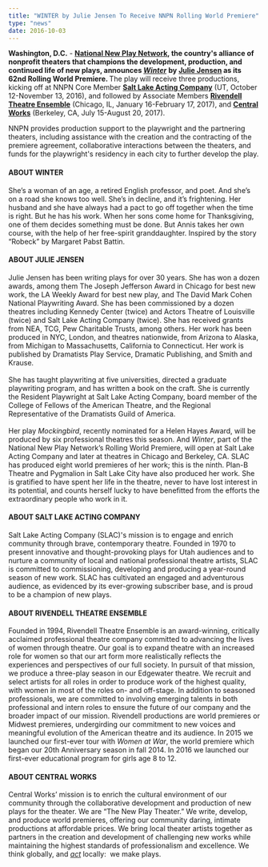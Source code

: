 ```yaml
---
title: "WINTER by Julie Jensen To Receive NNPN Rolling World Premiere"
type: "news"
date: 2016-10-03
---
```


<p><span class="lead-in"><strong>Washington, D.C.</strong> - <a href="http://nnpn.org/" rel="nofollow"><strong>National New Play Network</strong></a><strong>, the country's alliance of nonprofit theaters that champions the development, production, and continued life of new plays, announces </strong><a href="https://newplayexchange.org/plays/63236/winter" rel="nofollow"><strong><em>Winter</em></strong></a> <strong>by </strong><a href="https://newplayexchange.org/users/7849/julie-jensen" rel="nofollow"><strong>Julie Jensen</strong></a><strong> as its 62nd Rolling World Premiere. </strong>The play will receive three productions, kicking off at NNPN Core Member <a href="http://saltlakeactingcompany.org/this-season/item/1153-winter" rel="nofollow"><strong>Salt Lake Acting Company</strong></a> (UT, October 12-November 13, 2016), and followed by Associate Members <a href="http://rivendelltheatre.org/" rel="nofollow"><strong>Rivendell Theatre Ensemble</strong></a> (Chicago, IL, January 16-February 17, 2017), and <a href="http://centralworks.org/" rel="nofollow"><strong>Central Works</strong></a> (Berkeley, CA, July 15-August 20, 2017).</span></p>
<p>NNPN provides production support to the playwright and the partnering theaters, including assistance with the creation and the contracting of the premiere agreement, collaborative interactions between the theaters, and funds for the playwright's residency in each city to further develop the play.</p>
<h4>ABOUT WINTER</h4>
<p>She’s a woman of an age, a retired English professor, and poet. And she’s on a road she knows too well. She’s in decline, and it’s frightening. Her husband and she have always had a pact to go off together when the time is right. But he has his work. When her sons come home for Thanksgiving, one of them decides something must be done. But Annis takes her own course, with the help of her free-spirit granddaughter. Inspired by the story “Robeck” by Margaret Pabst Battin.</p>
<h4>ABOUT JULIE JENSEN</h4>
<p>Julie Jensen has been writing plays for over 30 years. She has won a dozen awards, among them The Joseph Jefferson Award in Chicago for best new work, the LA Weekly Award for best new play, and The David Mark Cohen National Playwriting Award. She has been commissioned by a dozen theatres including Kennedy Center (twice) and Actors Theatre of Louisville (twice) and Salt Lake Acting Company (twice). She has received grants from NEA, TCG, Pew Charitable Trusts, among others. Her work has been produced in NYC, London, and theatres nationwide, from Arizona to Alaska, from Michigan to Massachusetts, California to Connecticut. Her work is published by Dramatists Play Service, Dramatic Publishing, and Smith and Krause.<br /><br />She has taught playwriting at five universities, directed a graduate playwriting program, and has written a book on the craft. She is currently the Resident Playwright at Salt Lake Acting Company, board member of the College of Fellows of the American Theatre, and the Regional Representative of the Dramatists Guild of America.  <br /><br />Her play <em>Mockingbird</em>, recently nominated for a Helen Hayes Award, will be produced by six professional theatres this season. And <em>Winter</em>, part of the National New Play Network’s Rolling World Premiere, will open at Salt Lake Acting Company and later at theatres in Chicago and Berkeley, CA. SLAC has produced eight world premieres of her work; this is the ninth. Plan-B Theatre and Pygmalion in Salt Lake City have also produced her work. She is gratified to have spent her life in the theatre, never to have lost interest in its potential, and counts herself lucky to have benefitted from the efforts the extraordinary people who work in it.</p>
<h4>ABOUT SALT LAKE ACTING COMPANY</h4>
<p>Salt Lake Acting Company (SLAC)'s mission is to engage and enrich community through brave, contemporary theatre. Founded in 1970 to present innovative and thought-provoking plays for Utah audiences and to nurture a community of local and national professional theatre artists, SLAC is committed to commissioning, developing and producing a year-round season of new work. SLAC has cultivated an engaged and adventurous audience, as evidenced by its ever-growing subscriber base, and is proud to be a champion of new plays.</p>
<h4>ABOUT RIVENDELL THEATRE ENSEMBLE</h4>
<p>Founded in 1994, Rivendell Theatre Ensemble is an award-winning, critically acclaimed professional theatre company committed to advancing the lives of women through theatre. Our goal is to expand theatre with an increased role for women so that our art form more realistically reflects the experiences and perspectives of our full society. In pursuit of that mission, we produce a three-play season in our Edgewater theatre. We recruit and select artists for all roles in order to produce work of the highest quality, with women in most of the roles on- and off-stage. In addition to seasoned professionals, we are committed to involving emerging talents in both professional and intern roles to ensure the future of our company and the broader impact of our mission. Rivendell productions are world premieres or Midwest premieres, undergirding our commitment to new voices and meaningful evolution of the American theatre and its audience. In 2015 we launched our first-ever tour with <em>Women at War</em>, the world premiere which began our 20th Anniversary season in fall 2014. In 2016 we launched our first-ever educational program for girls age 8 to 12.</p>
<h4>ABOUT CENTRAL WORKS</h4>
<p>Central Works’ mission is to enrich the cultural environment of our community through the collaborative development and production of new plays for the theater. We are “The New Play Theater.” We write, develop, and produce world premieres, offering our community daring, intimate productions at affordable prices. We bring local theater artists together as partners in the creation and development of challenging new works while maintaining the highest standards of professionalism and excellence. We think globally, and <em><u>act</u></em> locally:  we make plays.</p>
